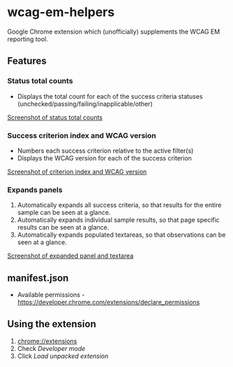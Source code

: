 # wcag-em-helpers

Google Chrome extension which (unofficially) supplements the WCAG EM reporting tool.

## Features

### Status total counts

* Displays the total count for each of the success criteria statuses (unchecked/passing/failing/inapplicable/other)

[Screenshot of status total counts](dotherightthing.github.com/wcag-em-helpers/images/screenshots/status-total-counts.png)

### Success criterion index and WCAG version

* Numbers each success criterion relative to the active filter(s)
* Displays the WCAG version for each of the success criterion

[Screenshot of criterion index and WCAG version](dotherightthing.github.com/wcag-em-helpers/images/screenshots/criterion-index-and-wcag-version.png)

### Expands panels

1. Automatically expands all success criteria, so that results for the entire sample can be seen at a glance.
1. Automatically expands individual sample results, so that page specific results can be seen at a glance.
1. Automatically expands populated textareas, so that observations can be seen at a glance.

[Screenshot of expanded panel and textarea](dotherightthing.github.com/wcag-em-helpers/images/screenshots/expanded-panel-and-textarea.png)

## manifest.json

* Available permissions - <https://developer.chrome.com/extensions/declare_permissions>

## Using the extension

1. <chrome://extensions>
1. Check *Developer mode*
1. Click *Load unpacked extension*
